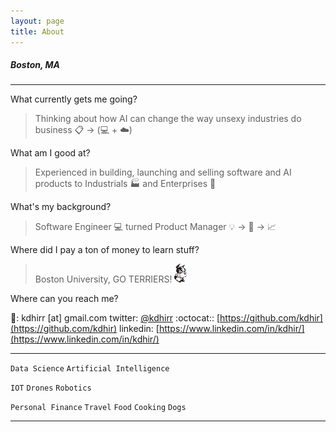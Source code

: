 ```yaml
---
layout: page
title: About
---
```


##### Boston, MA

- - - -

What currently gets me going?
> Thinking about how AI can change the way unsexy industries do 
business :clipboard: -> (:computer: + :cloud:)

What am I good at? 
> Experienced in building, launching and selling software and AI products to Industrials :factory: and Enterprises :office:

What's my background? 
> Software Engineer :computer:  turned 
Product Manager :bulb: -> :wrench: -> :chart_with_upwards_trend:

Where did I pay a ton of money to learn stuff?
> Boston University, GO TERRIERS! ![alt text](assets/rhett.gif "Rhett")

Where can you reach me?

>
:email:: kdhirr [at] gmail.com
twitter: [@kdhirr](https://twitter.com/kdhirr)
:octocat:: [https://github.com/kdhir](https://github.com/kdhir)
linkedin: [https://www.linkedin.com/in/kdhir/](https://www.linkedin.com/in/kdhir/)

- - - -

`Data Science` `Artificial Intelligence` 

`IOT` `Drones` `Robotics`

`Personal Finance` `Travel` `Food` `Cooking` `Dogs`

- - - -
